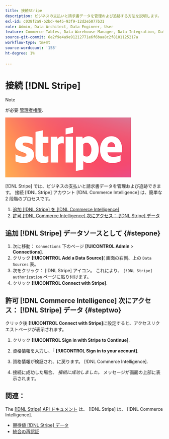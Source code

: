 ```yaml
---
title: 接続Stripe
description: ビジネスの支払いと請求書データを管理および追跡する方法を説明します。
exl-id: c038f2a9-b2bd-4e45-93f9-12d2e5077b31
role: Admin, Data Architect, Data Engineer, User
feature: Commerce Tables, Data Warehouse Manager, Data Integration, Data Import/Export
source-git-commit: 6e2f9e4a9e91212771e6f6baa8c2f8101125217a
workflow-type: tm+mt
source-wordcount: '158'
ht-degree: 1%

---
```


# 接続 [!DNL Stripe]

>[!NOTE]
>
>が必要 [管理者権限](../../../administrator/user-management/user-management.md).

![](../../../assets/stripe-logo.png)

[!DNL Stripe] では、ビジネスの支払いと請求書データを管理および追跡できます。 接続 [!DNL Stripe] アカウント [!DNL Commerce Intelligence] は、簡単な 2 段階のプロセスです。

1. [追加 [!DNL Stripe] を [!DNL Commerce Intelligence]](#stepone)
1. [許可 [!DNL Commerce Intelligence] 次にアクセス： [!DNL Stripe] データ](#steptwo)

## 追加 [!DNL Stripe] データソースとして {#stepone}

1. 次に移動： `Connections` 下のページ **[!UICONTROL Admin** > **Connections]**.
1. クリック **[!UICONTROL Add a Data Source]**( 画面の右側、上の `Data Sources` 表。
1. 次をクリック： [!DNL Stripe] アイコン。 これにより、 `[!DNL Stripe] authorization` ページに貼り付けます。
1. クリック **[!UICONTROL Connect with Stripe]**.

## 許可 [!DNL Commerce Intelligence] 次にアクセス： [!DNL Stripe] データ {#steptwo}

クリック後 **[!UICONTROL Connect with Stripe]**&#x200B;に設定すると、アクセスリクエストページが表示されます。

1. クリック **[!UICONTROL Sign in with Stripe to Continue]**.

1. 資格情報を入力し、「 **[!UICONTROL Sign in to your account]**.

1. 資格情報が検証され、に戻ります。 [!DNL Commerce Intelligence].

1. 接続に成功した場合、 *接続に成功しました。* メッセージが画面の上部に表示されます。

## 関連：

The [[!DNL Stripe] API ドキュメント](https://stripe.com/docs/api) は、 [!DNL Stripe] は、 [!DNL Commerce Intelligence].

* [期待値 [!DNL Stripe] データ](../integrations/stripe-data.md)
* [統合の再認証](https://experienceleague.adobe.com/docs/commerce-knowledge-base/kb/how-to/mbi-reauthenticating-integrations.html)
